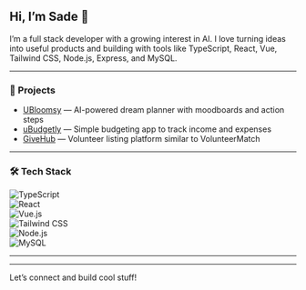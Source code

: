 ## Hi, I’m Sade 👋  
I’m a full stack developer with a growing interest in AI. I love turning ideas into useful products and building with tools like TypeScript, React, Vue, Tailwind CSS, Node.js, Express, and MySQL.

---

### 🚀 Projects
- [UBloomsy](https://github.com/your-username/ubloomsy) — AI-powered dream planner with moodboards and action steps  
- [uBudgetly](https://github.com/your-username/ubudgetly) — Simple budgeting app to track income and expenses  
- [GiveHub](https://github.com/your-username/givehub) — Volunteer listing platform similar to VolunteerMatch  
<!-- Add more as needed -->

---

### 🛠 Tech Stack  
![TypeScript](https://img.shields.io/badge/-TypeScript-3178C6?style=flat&logo=typescript&logoColor=white)  
![React](https://img.shields.io/badge/-React-61DAFB?style=flat&logo=react&logoColor=black)  
![Vue.js](https://img.shields.io/badge/-Vue.js-4FC08D?style=flat&logo=vue.js&logoColor=white)  
![Tailwind CSS](https://img.shields.io/badge/-TailwindCSS-38B2AC?style=flat&logo=tailwind-css&logoColor=white)  
![Node.js](https://img.shields.io/badge/-Node.js-339933?style=flat&logo=node.js&logoColor=white)  
![MySQL](https://img.shields.io/badge/-MySQL-4479A1?style=flat&logo=mysql&logoColor=white)  

---



---

Let’s connect and build cool stuff!
